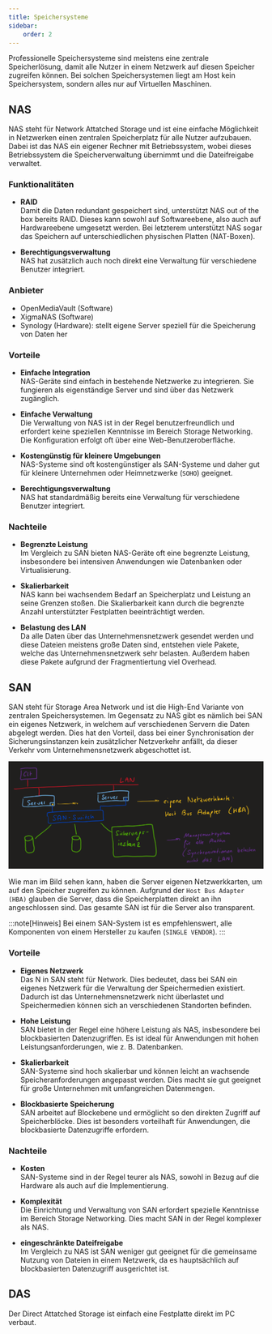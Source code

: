 ```yaml
---
title: Speichersysteme
sidebar:
    order: 2
---
```


Professionelle Speichersysteme sind meistens eine zentrale Speicherlösung, damit alle Nutzer in einem Netzwerk auf diesen Speicher zugreifen können. Bei solchen Speichersystemen liegt am Host kein Speichersystem, sondern alles nur auf Virtuellen Maschinen.

## NAS

NAS steht für Network Attatched Storage und ist eine einfache Möglichkeit in Netzwerken einen zentralen Speicherplatz für alle Nutzer aufzubauen. Dabei ist das NAS ein eigener Rechner mit Betriebssystem, wobei dieses Betriebssystem die Speicherverwaltung übernimmt und die Dateifreigabe verwaltet.

### Funktionalitäten

-   **RAID**  
    Damit die Daten redundant gespeichert sind, unterstützt NAS out of the box bereits RAID. Dieses kann sowohl auf Softwareebene, also auch auf Hardwareebene umgesetzt werden. Bei letzterem unterstützt NAS sogar das Speichern auf unterschiedlichen physischen Platten (NAT-Boxen).

-   **Berechtigungsverwaltung**  
    NAS hat zusätzlich auch noch direkt eine Verwaltung für verschiedene Benutzer integriert.

### Anbieter

-   OpenMediaVault (Software)
-   XigmaNAS (Software)
-   Synology (Hardware): stellt eigene Server speziell für die Speicherung von Daten her

### Vorteile

-   **Einfache Integration**  
    NAS-Geräte sind einfach in bestehende Netzwerke zu integrieren. Sie fungieren als eigenständige Server und sind über das Netzwerk zugänglich.

-   **Einfache Verwaltung**  
    Die Verwaltung von NAS ist in der Regel benutzerfreundlich und erfordert keine speziellen Kenntnisse im Bereich Storage Networking. Die Konfiguration erfolgt oft über eine Web-Benutzeroberfläche.

-   **Kostengünstig für kleinere Umgebungen**  
    NAS-Systeme sind oft kostengünstiger als SAN-Systeme und daher gut für kleinere Unternehmen oder Heimnetzwerke (`SOHO`) geeignet.

-   **Berechtigungsverwaltung**  
    NAS hat standardmäßig bereits eine Verwaltung für verschiedene Benutzer integriert.

### Nachteile

-   **Begrenzte Leistung**  
    Im Vergleich zu SAN bieten NAS-Geräte oft eine begrenzte Leistung, insbesondere bei intensiven Anwendungen wie Datenbanken oder Virtualisierung.

-   **Skalierbarkeit**  
    NAS kann bei wachsendem Bedarf an Speicherplatz und Leistung an seine Grenzen stoßen. Die Skalierbarkeit kann durch die begrenzte Anzahl unterstützter Festplatten beeinträchtigt werden.

-   **Belastung des LAN**  
    Da alle Daten über das Unternehmensnetzwerk gesendet werden und diese Dateien meistens große Daten sind, entstehen viele Pakete, welche das Unternehmensnetzwerk sehr belasten. Außerdem haben diese Pakete aufgrund der Fragmentiertung viel Overhead.

## SAN

SAN steht für Storage Area Network und ist die High-End Variante von zentralen Speichersystemen. Im Gegensatz zu NAS gibt es nämlich bei SAN ein eigenes Netzwerk, in welchem auf verschiedenen Servern die Daten abgelegt werden. Dies hat den Vorteil, dass bei einer Synchronisation der Sicherungsinstanzen kein zusätzlicher Netzverkehr anfällt, da dieser Verkehr vom Unternehmensnetzwerk abgeschottet ist.

![SAN Aufbau](../../../../assets/system_integration_and_infrastructure/SAN-Aufbau.png)

Wie man im Bild sehen kann, haben die Server eigenen Netzwerkkarten, um auf den Speicher zugreifen zu können. Aufgrund der `Host Bus Adapter (HBA)` glauben die Server, dass die Speicherplatten direkt an ihn angeschlossen sind. Das gesamte SAN ist für die Server also transparent.

:::note[Hinweis]
Bei einem SAN-System ist es empfehlenswert, alle Komponenten von einem Hersteller zu kaufen (`SINGLE VENDOR`).
:::

### Vorteile

-   **Eigenes Netzwerk**  
    Das N in SAN steht für Network. Dies bedeutet, dass bei SAN ein eigenes Netzwerk für die Verwaltung der Speichermedien existiert. Dadurch ist das Unternehmensnetzwerk nicht überlastet und Speichermedien können sich an verschiedenen Standorten befinden.

-   **Hohe Leistung**  
    SAN bietet in der Regel eine höhere Leistung als NAS, insbesondere bei blockbasierten Datenzugriffen. Es ist ideal für Anwendungen mit hohen Leistungsanforderungen, wie z. B. Datenbanken.

-   **Skalierbarkeit**  
    SAN-Systeme sind hoch skalierbar und können leicht an wachsende Speicheranforderungen angepasst werden. Dies macht sie gut geeignet für große Unternehmen mit umfangreichen Datenmengen.

-   **Blockbasierte Speicherung**  
    SAN arbeitet auf Blockebene und ermöglicht so den direkten Zugriff auf Speicherblöcke. Dies ist besonders vorteilhaft für Anwendungen, die blockbasierte Datenzugriffe erfordern.

### Nachteile

-   **Kosten**  
    SAN-Systeme sind in der Regel teurer als NAS, sowohl in Bezug auf die Hardware als auch auf die Implementierung.

-   **Komplexität**  
    Die Einrichtung und Verwaltung von SAN erfordert spezielle Kenntnisse im Bereich Storage Networking. Dies macht SAN in der Regel komplexer als NAS.

-   **eingeschränkte Dateifreigabe**  
    Im Vergleich zu NAS ist SAN weniger gut geeignet für die gemeinsame Nutzung von Dateien in einem Netzwerk, da es hauptsächlich auf blockbasierten Datenzugriff ausgerichtet ist.

## DAS

Der Direct Attatched Storage ist einfach eine Festplatte direkt im PC verbaut.
